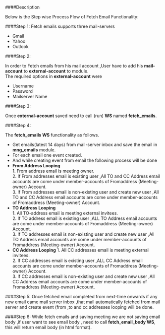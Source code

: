 ####Description

Below is the Step wise Process Flow of Fetch Email Functionality:

####Step 1:
Fetch emails supports three mail-servers
*	Gmail
*	Yahoo
*	Outlook

####Step 2:

In order to Fetch emails from his mail account ,User have to add his **mail-account** to **external-account** to module.<br />
The required options in **external-account** were
*	Username
*	Password
*	Mailserver Name

####Step 3:

Once **external-account** saved  need to call (run) **WS** named **fetch_emails**. 

####Step 4:

The **fetch_emails WS** functionality as follows.
* Get  emails(latest 14 days) from mail-server inbox and save the email in **mng_emails** module.
*	For each email one event created.
*	And while creating event from email the following process will be done
*	**From Address Looping** <br />
        1. From address email is meeting owner.<br />
        2. If From addresses email is existing user ,All TO and CC Address email accounts are come under member-accounts of Fromaddress (Meeting-owner) Account.<br />
        3. If From addresses email is non-existing user and create new user ,All TO and CC Address email accounts are come under member-accounts of Fromaddress (Meeting-owner) Account.<br />
* **TO Address Looping**<br /> 
        1. All TO-address email is meeting external invitees.<br />
        2. If TO address email is existing user ,ALL TO Address email accounts are come under member-accounts of Fromaddress (Meeting-owner) Account.<br />
        3. If TO addresses email is non-existing user and create new user ,All TO Address email accounts are come under member-accounts of Fromaddress (Meeting-owner) Account.<br />
* **CC Address Looping** 
        1. All CC addresses email is meeting external invitees.<br />
        2. If CC addresses email is existing user ,ALL CC Address email accounts are come under member-accounts of Fromaddress (Meeting-owner) Account.<br />
        3. If CC addresses email is non-existing user and create new user ,All CC Address email accounts are come under member-accounts of Fromaddress (Meeting-owner) Account.<br />

####Step 5:
Once fetched email completed from next-time onwards if any new email came mail server inbox ,that mail automatically fetched from mail server and create event (from ,to and cc addresses looping will be done.

####Step 6:
While fetch emails and saving meeting we are not saving email body ,if user want to see email body , need to call **fetch_email_body WS**, this will return email body (in html format).




